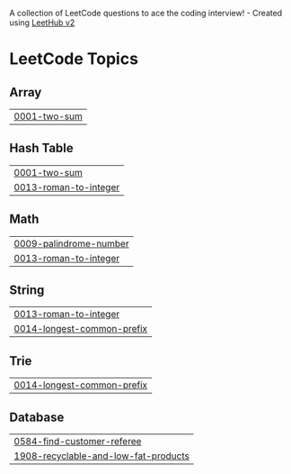 A collection of LeetCode questions to ace the coding interview! - Created using [LeetHub v2](https://github.com/arunbhardwaj/LeetHub-2.0)
<!---LeetCode Topics Start-->
# LeetCode Topics
## Array
|  |
| ------- |
| [0001-two-sum](https://github.com/d3vanandharthi/LeetCodeAndHackerrank/tree/master/0001-two-sum) |
## Hash Table
|  |
| ------- |
| [0001-two-sum](https://github.com/d3vanandharthi/LeetCodeAndHackerrank/tree/master/0001-two-sum) |
| [0013-roman-to-integer](https://github.com/d3vanandharthi/LeetCodeAndHackerrank/tree/master/0013-roman-to-integer) |
## Math
|  |
| ------- |
| [0009-palindrome-number](https://github.com/d3vanandharthi/LeetCodeAndHackerrank/tree/master/0009-palindrome-number) |
| [0013-roman-to-integer](https://github.com/d3vanandharthi/LeetCodeAndHackerrank/tree/master/0013-roman-to-integer) |
## String
|  |
| ------- |
| [0013-roman-to-integer](https://github.com/d3vanandharthi/LeetCodeAndHackerrank/tree/master/0013-roman-to-integer) |
| [0014-longest-common-prefix](https://github.com/d3vanandharthi/LeetCodeAndHackerrank/tree/master/0014-longest-common-prefix) |
## Trie
|  |
| ------- |
| [0014-longest-common-prefix](https://github.com/d3vanandharthi/LeetCodeAndHackerrank/tree/master/0014-longest-common-prefix) |
## Database
|  |
| ------- |
| [0584-find-customer-referee](https://github.com/d3vanandharthi/LeetCodeAndHackerrank/tree/master/0584-find-customer-referee) |
| [1908-recyclable-and-low-fat-products](https://github.com/d3vanandharthi/LeetCodeAndHackerrank/tree/master/1908-recyclable-and-low-fat-products) |
<!---LeetCode Topics End-->